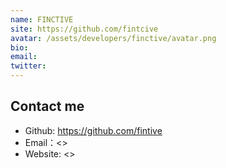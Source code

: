 ```yaml
---
name: FINCTIVE
site: https://github.com/fintcive
avatar: /assets/developers/finctive/avatar.png
bio: 
email: 
twitter: 
---
```


## Contact me

- Github: <https://github.com/fintive>
- Email：<>
- Website: <>
  